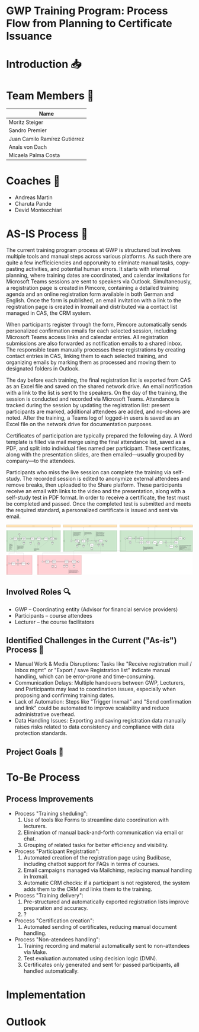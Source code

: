 # GWP Training Program: Process Flow from Planning to Certificate Issuance


# Introduction 📥




# Team Members 👥
| Name |
| ------------- |
| Moritz Steiger | 
| Sandro Premier | 
| Juan Camilo Ramírez Gutiérrez | 
| Anaïs von Dach | 
| Micaela Palma Costa | 

# Coaches 📌
- Andreas Martin
- Charuta Pande
- Devid Montecchiari

 

 # AS-IS Process 🚩
The current training program process at GWP is structured but involves multiple tools and manual steps across various platforms. As such there are quite a few inefficiciencies and opporunity to eliminate manual tasks, copy-pasting activities, and potential human errors. It starts with internal planning, where training dates are coordinated, and calendar invitations for Microsoft Teams sessions are sent to speakers via Outlook. Simultaneously, a registration page is created in Pimcore, containing a detailed training agenda and an online registration form available in both German and English. Once the form is published, an email invitation with a link to the registration page is created in Inxmail and distributed via a contact list managed in CAS, the CRM system.

When participants register through the form, Pimcore automatically sends personalized confirmation emails for each selected session, including Microsoft Teams access links and calendar entries. All registration submissions are also forwarded as notification emails to a shared inbox. The responsible team manually processes these registrations by creating contact entries in CAS, linking them to each selected training, and organizing emails by marking them as processed and moving them to designated folders in Outlook.

The day before each training, the final registration list is exported from CAS as an Excel file and saved on the shared network drive. An email notification with a link to the list is sent to the speakers. On the day of the training, the session is conducted and recorded via Microsoft Teams. Attendance is tracked during the session by updating the registration list: present participants are marked, additional attendees are added, and no-shows are noted. After the training, a Teams log of logged-in users is saved as an Excel file on the network drive for documentation purposes.

Certificates of participation are typically prepared the following day. A Word template is filled via mail merge using the final attendance list, saved as a PDF, and split into individual files named per participant. These certificates, along with the presentation slides, are then emailed—usually grouped by company—to the attendees.

Participants who miss the live session can complete the training via self-study. The recorded session is edited to anonymize external attendees and remove breaks, then uploaded to the Share platform. These participants receive an email with links to the video and the presentation, along with a self-study test in PDF format. In order to receive a certificate, the test must be completed and passed. Once the completed test is submitted and meets the required standard, a personalized certificate is issued and sent via email.

![GWP Prozessdiagramm](GWP_Process_As-is_250408.png)

## Involved Roles 🔍
- GWP – Coordinating entity (Advisor for financial service providers)
- Participants – course attendees
- Lecturer – the course facilitators

## Identified Challenges in the Current ("As-is") Process 🚧 
- Manual Work & Media Disruptions: Tasks like "Receive registration mail / Inbox mgmt" or "Export / save Registration list" indicate manual handling, which can be error-prone and time-consuming.
- Communication Delays: Multiple handovers between GWP, Lecturers, and Participants may lead to coordination issues, especially when proposing and confirming training dates.
- Lack of Automation: Steps like "Trigger Inxmail" and "Send confirmation and link" could be automated to improve scalability and reduce administrative overhead.
- Data Handling Issues: Exporting and saving registration data manually raises risks related to data consistency and compliance with data protection standards.

 ## Project Goals :checkered_flag:

# To-Be Process

## Process Improvements

- Process "Training sheduling":
  1) Use of tools like Forms to streamline date coordination with lecturers.
  2) Elimination of manual back-and-forth communication via email or chat.
  3) Grouping of related tasks for better efficiency and visibility.
- Process "Participant Registration":
  1) Automated creation of the registration page using Budibase, including chatbot support for FAQs in terms of courses.
  2) Email campaigns managed via Mailchimp, replacing manual handling in Inxmail.
  3) Automatic CRM checks: if a participant is not registered, the system adds them to the CRM and links them to the training.
- Process "Training delivery":
  1) Pre-structured and automatically exported registration lists improve preparation and accuracy.
  2) ?
- Process "Certification creation":
  1) Automated sending of certificates, reducing manual document handling.
- Process "Non-atendees handling":
  1) Training recording and material automatically sent to non-attendees via  Make.
  2) Test evaluation automated using decision logic (DMN).
  3) Certificates only generated and sent for passed participants, all handled automatically.




# Implementation

# Outlook



